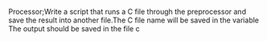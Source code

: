 Processor;Write a script that runs a C file through the preprocessor and save the result into another file.The C file name will be saved in the variable  The output should be saved in the file c
